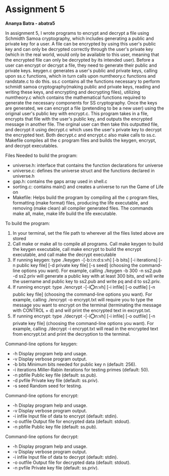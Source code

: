 # Assignment 5
**Ananya Batra - abatra5**

In assignment 5, I wrote programs to encrypt and decrypt a file using Schmidth Samoa cryptography, which includes generating a public and private key for a user. A file can be encrypted by using this user's public key and can only be decrypted correctly through the user's private key (which in the real world, would only be available to this user, meaning that the encrypted file can only be decrypted by its intended user). Before a user can encrypt or decrypt a file, they need to generate their public and private keys. keygen.c generates a user's public and private keys, calling upon ss.c functions, which in turn calls upon numtheory.c functions and randstate.c to do this. ss.c contains all the functions necessary to perform schmidt samoa cryptography(making public and private keys, reading and writing these keys, and encrypting and decrypting files), utilizing numtheory.c which contains the mathematical functions required to generate the necessary components for SS cryptography. Once the keys are generated, we can encrypt a file (pretending to be a new user) using the original user's public key with encrypt.c. This program takes in a file, encrypts that file with the user's public key, and outputs the encrypted message in another file. The orginal user can then take this outputted file, and decrypt it using decrypt.c which uses the user's private key to decrypt the encrypted text. Both decrypt.c and encrypt.c also make calls to ss.c. Makefile compiles all the c program files and builds the keygen, encrypt, and decrypt executables.

Files Needed to build the program:
- universe.h: interface that contains the function declarations for universe
- universe.c: defines the universe struct and the functions declared in universe.h
- gap.h: contains the gaps array used in shell.c
- sorting.c: contains main() and creates a universe to run the Game of Life on
- Makefile: Helps build the program by compiling all the c program files, formatting (make format) files, producing the life executable, and removing (make clean) all compiler generated files. The commands make all, make, make life build the life executable.

To build the program:
1. In your terminal, set the file path to wherever all the files listed above are stored
2. Call make or make all to compile all programs. Call make keygen to build the keygen executable, call make encrypt to build the encrypt executable, and call make the decrypt executable
3. If running keygen: type ./keygen -[-b:i:n:d:s:vh] [-b bits] [-i iterations] [-n public key file] [-d private key file] [-s seed] (choosing the command-line options you want). For example, calling ./keygen -b 300 -n ss2.pub -d ss2.priv will generate a public key with at least 300 bits, and will write the username and public key to ss2.pub and write pq and d to ss2.priv.
4. If running encrypt: type ./encrypt -[-i:o:n:vh] [-i infile] [-o outfile] [-n public key file] (choosing the command-line options you want). For example, calling ./encrypt -o encrypt.txt will require you to type the message you want to encrypt on the terminal (terminating the message with CONTROL + d) and will print the encrypted text in excrypt.txt.
5. If running encrypt: type ./decrypt -[-i:o:n:vh] [-i infile] [-o outfile] [-n private key file] (choosing the command-line options you want). For example, calling ./decrypt -i encrypt.txt will read in the encrypted text from encrypt.txt and print the decryption to the terminal.

Command-line options for keygen: 
-   -h              Display program help and usage.
-   -v              Display verbose program output.
-   -b bits         Minimum bits needed for public key n (default: 256).
-   -i iterations   Miller-Rabin iterations for testing primes (default: 50).
-   -n pbfile       Public key file (default: ss.pub).
-   -d pvfile       Private key file (default: ss.priv).
-   -s seed         Random seed for testing.

Command-line options for encrypt:
-   -h              Display program help and usage.
-   -v              Display verbose program output.
-   -i infile       Input file of data to encrypt (default: stdin).
-   -o outfile      Output file for encrypted data (default: stdout).
-   -n pbfile       Public key file (default: ss.pub).

Command-line options for decrypt:
-   -h              Display program help and usage.
-   -v              Display verbose program output.
-   -i infile       Input file of data to decrypt (default: stdin).
-   -o outfile      Output file for decrypted data (default: stdout).
-   -n pvfile       Private key file (default: ss.priv).


